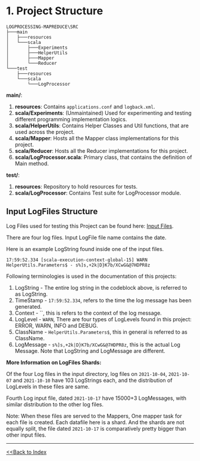# 1. Project Structure
```shell
LOGPROCESSING-MAPREDUCE\SRC
├───main
│   ├───resources
│   └───scala
│       ├───Experiments
│       ├───HelperUtils
│       ├───Mapper
│       └───Reducer
└───test
    ├───resources
    └───scala
        └───LogProcessor
```

**main/**:

1. **resources**: Contains `applications.conf` and `logback.xml`. 
2. **scala/Experiments**: (Unmaintained) Used for experimenting and testing different programming implementation logics.
3. **scala/HelperUtils**: Contains Helper Classes and Util functions, that are used across the project. 
4. **scala/Mapper**: Hosts all the Mapper class implementations for this project.
5. **scala/Reducer**: Hosts all the Reducer implementations for this project.
6. **scala/LogProcessor.scala**: Primary class, that contains the definition of Main method. 

**test/**:
1. **resources**: Repository to hold resources for tests.
2. **scala/LogProcessor**: Contains Test suite for LogProcessor module.

## Input LogFiles Structure

Log Files used for testing this Project can be found here: [Input Files](./input).

There are four log files. Input LogFile file name contains the date.

Here is an example LogString found inside one of the input files.
```
17:59:52.334 [scala-execution-context-global-15] WARN  HelperUtils.Parameters$ - s%]s,+2k|D}K7b/XCwG&@7HDPR8z
```

Following terminologies is used in the documentation of this projects:

1. LogString - The entire log string in the codeblock above, is referred to as LogString.
2. TimeStamp - `17:59:52.334`, refers to the time the log message has been generated.
3. Context - ``, this is refers to the context of the log message.
4. LogLevel - `WARN`, There are four types of LogLevels found in this project: ERROR, WARN, INFO and DEBUG.
5. ClassName - `HelperUtils.Parameters$`, this in general is referred to as ClassName.
6. LogMessage - `s%]s,+2k|D}K7b/XCwG&@7HDPR8z`, this is the actual Log Message. Note that LogString and LogMessage are different.

**More Information on LogFiles Shards:**

Of the four Log files in the input directory, log files on `2021-10-04`, `2021-10-07` and `2021-10-10` have 103 LogStrings each, and the distribution of LogLevels in these files are same.

Fourth Log input file, dated `2021-10-17` have 15000+3 LogMessages, with similar distribution to the other log files.

Note: When these files are served to the Mappers, One mapper task for each file is created. Each datafile here is a shard. And the shards are not equally split, the file dated `2021-10-17` is comparatively pretty bigger than other input files.

<hr/>

[<<Back to Index](README.md)
